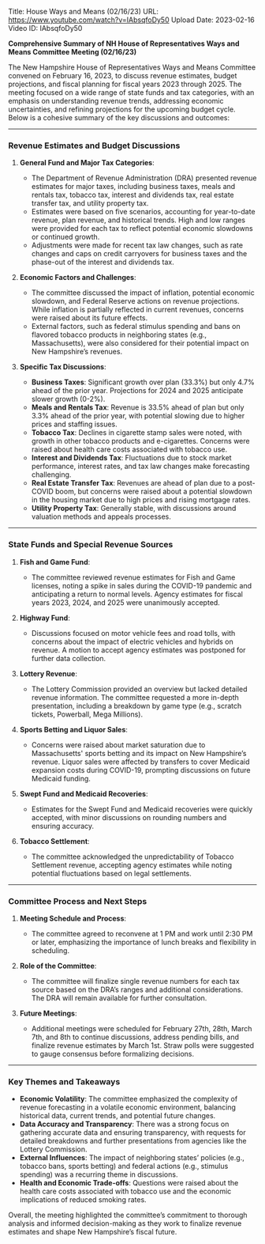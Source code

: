 Title: House Ways and Means (02/16/23)
URL: https://www.youtube.com/watch?v=IAbsqfoDy50
Upload Date: 2023-02-16
Video ID: IAbsqfoDy50

**Comprehensive Summary of NH House of Representatives Ways and Means Committee Meeting (02/16/23)**  

The New Hampshire House of Representatives Ways and Means Committee convened on February 16, 2023, to discuss revenue estimates, budget projections, and fiscal planning for fiscal years 2023 through 2025. The meeting focused on a wide range of state funds and tax categories, with an emphasis on understanding revenue trends, addressing economic uncertainties, and refining projections for the upcoming budget cycle. Below is a cohesive summary of the key discussions and outcomes:  

---

### **Revenue Estimates and Budget Discussions**  
1. **General Fund and Major Tax Categories**:  
   - The Department of Revenue Administration (DRA) presented revenue estimates for major taxes, including business taxes, meals and rentals tax, tobacco tax, interest and dividends tax, real estate transfer tax, and utility property tax.  
   - Estimates were based on five scenarios, accounting for year-to-date revenue, plan revenue, and historical trends. High and low ranges were provided for each tax to reflect potential economic slowdowns or continued growth.  
   - Adjustments were made for recent tax law changes, such as rate changes and caps on credit carryovers for business taxes and the phase-out of the interest and dividends tax.  

2. **Economic Factors and Challenges**:  
   - The committee discussed the impact of inflation, potential economic slowdown, and Federal Reserve actions on revenue projections. While inflation is partially reflected in current revenues, concerns were raised about its future effects.  
   - External factors, such as federal stimulus spending and bans on flavored tobacco products in neighboring states (e.g., Massachusetts), were also considered for their potential impact on New Hampshire’s revenues.  

3. **Specific Tax Discussions**:  
   - **Business Taxes**: Significant growth over plan (33.3%) but only 4.7% ahead of the prior year. Projections for 2024 and 2025 anticipate slower growth (0-2%).  
   - **Meals and Rentals Tax**: Revenue is 33.5% ahead of plan but only 3.3% ahead of the prior year, with potential slowing due to higher prices and staffing issues.  
   - **Tobacco Tax**: Declines in cigarette stamp sales were noted, with growth in other tobacco products and e-cigarettes. Concerns were raised about health care costs associated with tobacco use.  
   - **Interest and Dividends Tax**: Fluctuations due to stock market performance, interest rates, and tax law changes make forecasting challenging.  
   - **Real Estate Transfer Tax**: Revenues are ahead of plan due to a post-COVID boom, but concerns were raised about a potential slowdown in the housing market due to high prices and rising mortgage rates.  
   - **Utility Property Tax**: Generally stable, with discussions around valuation methods and appeals processes.  

---

### **State Funds and Special Revenue Sources**  
1. **Fish and Game Fund**:  
   - The committee reviewed revenue estimates for Fish and Game licenses, noting a spike in sales during the COVID-19 pandemic and anticipating a return to normal levels. Agency estimates for fiscal years 2023, 2024, and 2025 were unanimously accepted.  

2. **Highway Fund**:  
   - Discussions focused on motor vehicle fees and road tolls, with concerns about the impact of electric vehicles and hybrids on revenue. A motion to accept agency estimates was postponed for further data collection.  

3. **Lottery Revenue**:  
   - The Lottery Commission provided an overview but lacked detailed revenue information. The committee requested a more in-depth presentation, including a breakdown by game type (e.g., scratch tickets, Powerball, Mega Millions).  

4. **Sports Betting and Liquor Sales**:  
   - Concerns were raised about market saturation due to Massachusetts' sports betting and its impact on New Hampshire’s revenue. Liquor sales were affected by transfers to cover Medicaid expansion costs during COVID-19, prompting discussions on future Medicaid funding.  

5. **Swept Fund and Medicaid Recoveries**:  
   - Estimates for the Swept Fund and Medicaid recoveries were quickly accepted, with minor discussions on rounding numbers and ensuring accuracy.  

6. **Tobacco Settlement**:  
   - The committee acknowledged the unpredictability of Tobacco Settlement revenue, accepting agency estimates while noting potential fluctuations based on legal settlements.  

---

### **Committee Process and Next Steps**  
1. **Meeting Schedule and Process**:  
   - The committee agreed to reconvene at 1 PM and work until 2:30 PM or later, emphasizing the importance of lunch breaks and flexibility in scheduling.  

2. **Role of the Committee**:  
   - The committee will finalize single revenue numbers for each tax source based on the DRA’s ranges and additional considerations. The DRA will remain available for further consultation.  

3. **Future Meetings**:  
   - Additional meetings were scheduled for February 27th, 28th, March 7th, and 8th to continue discussions, address pending bills, and finalize revenue estimates by March 1st. Straw polls were suggested to gauge consensus before formalizing decisions.  

---

### **Key Themes and Takeaways**  
- **Economic Volatility**: The committee emphasized the complexity of revenue forecasting in a volatile economic environment, balancing historical data, current trends, and potential future changes.  
- **Data Accuracy and Transparency**: There was a strong focus on gathering accurate data and ensuring transparency, with requests for detailed breakdowns and further presentations from agencies like the Lottery Commission.  
- **External Influences**: The impact of neighboring states’ policies (e.g., tobacco bans, sports betting) and federal actions (e.g., stimulus spending) was a recurring theme in discussions.  
- **Health and Economic Trade-offs**: Questions were raised about the health care costs associated with tobacco use and the economic implications of reduced smoking rates.  

Overall, the meeting highlighted the committee’s commitment to thorough analysis and informed decision-making as they work to finalize revenue estimates and shape New Hampshire’s fiscal future.